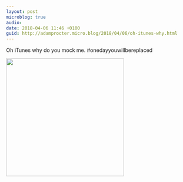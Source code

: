 ```yaml
---
layout: post
microblog: true
audio: 
date: 2018-04-06 11:46 +0100
guid: http://adamprocter.micro.blog/2018/04/06/oh-itunes-why.html
---
```

Oh iTunes why do you mock me. #onedayyouwillbereplaced

<img src="http://discursive.adamprocter.co.uk/uploads/2018/a40dc70d5f.jpg" width="320" height="320" />
